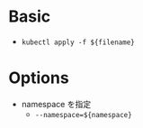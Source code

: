 # Basic

- `kubectl apply -f ${filename}`

# Options

- namespace を指定
  - `--namespace=${namespace}`


